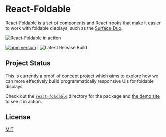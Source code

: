 # React-Foldable

React-Foldable is a set of components and React hooks that make it easier to work with foldable displays, such as the [Surface Duo](https://docs.microsoft.com/dual-screen/web/?WT.mc_id=javascript-0000-aapowell).

![React-Foldable in action](docs/foldable.gif)

[![npm version](https://img.shields.io/npm/v/react-foldable)](https://npmjs.org/package/react-foldable) | ![Latest Release Build](https://github.com/aaronpowell/react-foldable/workflows/Node.js%20Package/badge.svg)

## Project Status

This is currently a proof of concept project which aims to explore how we can more effectively build programmatically responsive UIs for foldable displays.

Check out the [`react-foldable`](./react-foldable) directory for the package and [the demo site](https://react-foldable.aaron-powell.com) to see it in action.

## License

[MIT](License.md)
